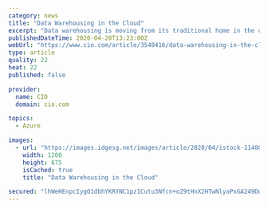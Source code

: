 ```yaml
---
category: news
title: "Data Warehousing in the Cloud"
excerpt: "Data warehousing is moving from its traditional home in the data center to the increased capacity and flexibility of cloud platforms. Make sure your organization has the training and certifications to support it."
publishedDateTime: 2020-04-28T13:23:00Z
webUrl: "https://www.cio.com/article/3540416/data-warehousing-in-the-cloud.html"
type: article
quality: 22
heat: 22
published: false

provider:
  name: CIO
  domain: cio.com

topics:
  - Azure

images:
  - url: "https://images.idgesg.net/images/article/2020/04/istock-1148091793-100839830-large.jpg"
    width: 1200
    height: 675
    isCached: true
    title: "Data Warehousing in the Cloud"

secured: "lhWeHEnpcIygO1dbhYKRYNC1pz1Cutu3Nfcn+oZ9tHnX2HTwNlyaPxGA249DdHtlGFe3t2UBVIeAxWz2faRPoU8OLviMUDok3M+yCQ65zPIsnE8BMT3XZnKGLMDSgXAtaJZmKMJEoUVeDHL1ZpPMfYKhLskXvkJp1VLCZ7es9bQFi9lFNAGu4fh1ctfGiIU5+xaFr9f03ogb50uVQONcIHjDiPyD+/LoCANUB2ljxXER0kra6wWlEqNftaKWGRZLHbqp0IfrtY7HKrZWk+fvFvNqn/+mY0CQ54fX87ZKb7lE1Ky7pwM+nGDu9llPs9Vf;F5rzHd1PyoQ7FPbespjjTg=="
---
```


